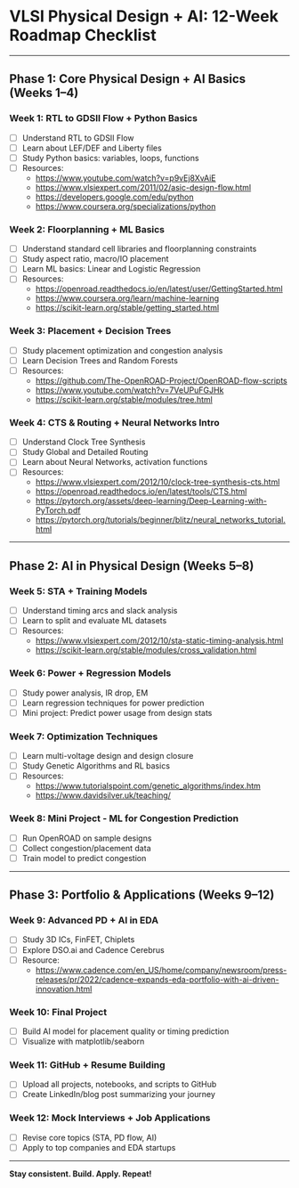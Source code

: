 
# VLSI Physical Design + AI: 12-Week Roadmap Checklist

---

## Phase 1: Core Physical Design + AI Basics (Weeks 1–4)

### Week 1: RTL to GDSII Flow + Python Basics
- [ ] Understand RTL to GDSII Flow
- [ ] Learn about LEF/DEF and Liberty files
- [ ] Study Python basics: variables, loops, functions
- [ ] Resources:
  - https://www.youtube.com/watch?v=p9vEj8XvAiE
  - https://www.vlsiexpert.com/2011/02/asic-design-flow.html
  - https://developers.google.com/edu/python
  - https://www.coursera.org/specializations/python

### Week 2: Floorplanning + ML Basics
- [ ] Understand standard cell libraries and floorplanning constraints
- [ ] Study aspect ratio, macro/IO placement
- [ ] Learn ML basics: Linear and Logistic Regression
- [ ] Resources:
  - https://openroad.readthedocs.io/en/latest/user/GettingStarted.html
  - https://www.coursera.org/learn/machine-learning
  - https://scikit-learn.org/stable/getting_started.html

### Week 3: Placement + Decision Trees
- [ ] Study placement optimization and congestion analysis
- [ ] Learn Decision Trees and Random Forests
- [ ] Resources:
  - https://github.com/The-OpenROAD-Project/OpenROAD-flow-scripts
  - https://www.youtube.com/watch?v=7VeUPuFGJHk
  - https://scikit-learn.org/stable/modules/tree.html

### Week 4: CTS & Routing + Neural Networks Intro
- [ ] Understand Clock Tree Synthesis
- [ ] Study Global and Detailed Routing
- [ ] Learn about Neural Networks, activation functions
- [ ] Resources:
  - https://www.vlsiexpert.com/2012/10/clock-tree-synthesis-cts.html
  - https://openroad.readthedocs.io/en/latest/tools/CTS.html
  - https://pytorch.org/assets/deep-learning/Deep-Learning-with-PyTorch.pdf
  - https://pytorch.org/tutorials/beginner/blitz/neural_networks_tutorial.html

---

## Phase 2: AI in Physical Design (Weeks 5–8)

### Week 5: STA + Training Models
- [ ] Understand timing arcs and slack analysis
- [ ] Learn to split and evaluate ML datasets
- [ ] Resources:
  - https://www.vlsiexpert.com/2012/10/sta-static-timing-analysis.html
  - https://scikit-learn.org/stable/modules/cross_validation.html

### Week 6: Power + Regression Models
- [ ] Study power analysis, IR drop, EM
- [ ] Learn regression techniques for power prediction
- [ ] Mini project: Predict power usage from design stats

### Week 7: Optimization Techniques
- [ ] Learn multi-voltage design and design closure
- [ ] Study Genetic Algorithms and RL basics
- [ ] Resources:
  - https://www.tutorialspoint.com/genetic_algorithms/index.htm
  - https://www.davidsilver.uk/teaching/

### Week 8: Mini Project - ML for Congestion Prediction
- [ ] Run OpenROAD on sample designs
- [ ] Collect congestion/placement data
- [ ] Train model to predict congestion

---

## Phase 3: Portfolio & Applications (Weeks 9–12)

### Week 9: Advanced PD + AI in EDA
- [ ] Study 3D ICs, FinFET, Chiplets
- [ ] Explore DSO.ai and Cadence Cerebrus
- [ ] Resource:
  - https://www.cadence.com/en_US/home/company/newsroom/press-releases/pr/2022/cadence-expands-eda-portfolio-with-ai-driven-innovation.html

### Week 10: Final Project
- [ ] Build AI model for placement quality or timing prediction
- [ ] Visualize with matplotlib/seaborn

### Week 11: GitHub + Resume Building
- [ ] Upload all projects, notebooks, and scripts to GitHub
- [ ] Create LinkedIn/blog post summarizing your journey

### Week 12: Mock Interviews + Job Applications
- [ ] Revise core topics (STA, PD flow, AI)
- [ ] Apply to top companies and EDA startups

---

**Stay consistent. Build. Apply. Repeat!**
